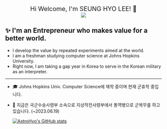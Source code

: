 <div align="center" style="font-size: 20px;"> 
  Hi Welcome, I'm SEUNG HYO LEE! 👋 
  </br>
  <a href="https://hits.seeyoufarm.com"><img src="https://hits.seeyoufarm.com/api/count/incr/badge.svg?url=https%3A%2F%2Fgithub.com%2FAstroHyo%2Fhit-counter&count_bg=%237B7B7B&title_bg=%235094F0&icon=macys.svg&icon_color=%23FFFFFF&title=hits&edge_flat=false"/></a>
</div>

## ✨ I'm an Entrepreneur who makes value for a better world.

- I develop the value by repeated experiments aimed at the world. 
- I am a freshman studying computer science at Johns Hopkins University. 
- Right now, I am taking a gap year in Korea to serve in the Korean military as an interpreter.
-------
- 🎓 Johns Hopkins Univ. Computer Science에 재학 중이며 현재 군휴학 중입니다.
- 💂 지금은 국군수송사령부 소속으로 지상작전사령부에서 통역병으로 군복무를 하고 있습니다. (~2023.06.19)

  [![AstroHyo's GitHub stats](https://github-readme-stats.vercel.app/api?username=AstroHyo&show_icons=true)](https://github.com/anuraghazra/github-readme-stats)  
